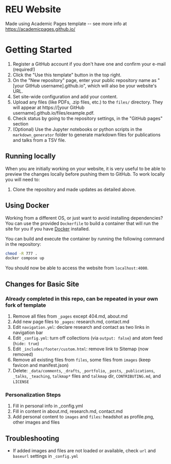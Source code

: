 # REU Website

Made using Academic Pages template -- see more info at https://academicpages.github.io/

# Getting Started

1. Register a GitHub account if you don't have one and confirm your e-mail (required!)
1. Click the "Use this template" button in the top right.
1. On the "New repository" page, enter your public repository name as "[your GitHub username].github.io", which will also be your website's URL.
1. Set site-wide configuration and add your content.
1. Upload any files (like PDFs, .zip files, etc.) to the `files/` directory. They will appear at https://[your GitHub username].github.io/files/example.pdf.
1. Check status by going to the repository settings, in the "GitHub pages" section
1. (Optional) Use the Jupyter notebooks or python scripts in the `markdown_generator` folder to generate markdown files for publications and talks from a TSV file.

## Running locally

When you are initially working on your website, it is very useful to be able to preview the changes locally before pushing them to GitHub. To work locally you will need to:

1. Clone the repository and made updates as detailed above.

## Using Docker

Working from a different OS, or just want to avoid installing dependencies? You can use the provided `Dockerfile` to build a container that will run the site for you if you have [Docker](https://www.docker.com/) installed.

You can build and execute the container by running the following command in the repository:

```bash
chmod -R 777 .
docker compose up
```

You should now be able to access the website from `localhost:4000`.

## Changes for Basic Site

### Already completed in this repo, can be repeated in your own fork of template
1. Remove all files from `_pages` except 404.md, about.md
1. Add new page files to `_pages`: research.md, contact.md
1. Edit `navigation.yml`: declare research and contact as two links in navigation bar
1. Edit `_config.yml`: turn off collections (via `output: false`) and atom feed (`hide: true`)
1. Edit `_includes/footer/custom.html`: remove link to Sitemap (now removed)
1. Remove all existing files from `files`, some files from `images` (keep favicon and manifest.json)
1. Delete: `_data/comments`, `_drafts`, `_portfolio`, `_posts`, `_publications`, `_talks`, `_teaching`, `talkmap*` files and `talkmap` dir, `CONTRIBUTING.md`, and `LICENSE`

### Personalization Steps
1. Fill in personal info in _config.yml
1. Fill in content in about.md, research.md, contact.md
1. Add personal content to `images` and `files`: headshot as profile.png, other images and files

## Troubleshooting
- If added images and files are not loaded or available, check `url` and `baseurl` settings in `_config.yml`
